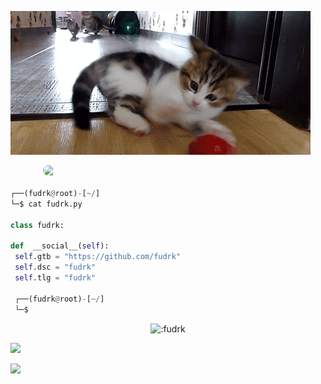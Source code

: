 <!-- <p align=center><img width=90% src="banner.gif"></img></p> -->


<a href="https://github.com/fudrk"><img src="https://raw.githubusercontent.com/fudrk/fudrk/main/img/69464190cb402b0eb03205567c32558e.gif"></a>


<p align="center">
  <img style="border-radius: 15px; display: block; margin: 0 auto; margin-bottom: 20px;" width="400" src="https://raw.githubusercontent.com/fudrk/fudrk/main/img/kedy.gif">
</p>












```python
┌──(fudrk@root)-[~/]
└─$ cat fudrk.py

class fudrk:

def  __social__(self):
 self.gtb = "https://github.com/fudrk"
 self.dsc = "fudrk" 
 self.tlg = "fudrk"
  
 ┌──(fudrk@root)-[~/]
 └─$
```

<p align="center"><img src="https://count.getloli.com/get/@:fudrk" alt=":fudrk" /></p>

 



















![](https://raw.githubusercontent.com/Sutil/Sutil/2b2fad3bf54522bb30c8c170591fc68ff51b69e6/github-contribution-grid-snake2.svg)

<a href="https://github.com/fudrk/"><img src="https://raw.githubusercontent.com/fudrk/fudrk/main/img/a.gif"></a>
